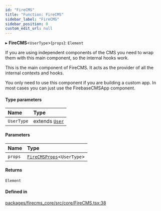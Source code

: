 ```yaml
---
id: "FireCMS"
title: "Function: FireCMS"
sidebar_label: "FireCMS"
sidebar_position: 0
custom_edit_url: null
---
```


▸ **FireCMS**\<`UserType`\>(`props`): `Element`

If you are using independent components of the CMS
you need to wrap them with this main component, so the internal hooks work.

This is the main component of FireCMS. It acts as the provider of all the
internal contexts and hooks.

You only need to use this component if you are building a custom app.
In most cases you can just use the FirebaseCMSApp component.

#### Type parameters

| Name | Type |
| :------ | :------ |
| `UserType` | extends [`User`](../types/User.md) |

#### Parameters

| Name | Type |
| :------ | :------ |
| `props` | [`FireCMSProps`](../types/FireCMSProps.md)\<`UserType`\> |

#### Returns

`Element`

#### Defined in

[packages/firecms_core/src/core/FireCMS.tsx:38](https://github.com/FireCMSco/firecms/blob/d45f3739/packages/firecms_core/src/core/FireCMS.tsx#L38)
